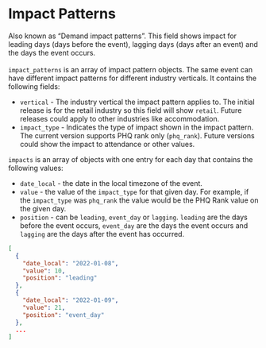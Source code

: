 # Impact Patterns

Also known as “Demand impact patterns”. This field shows impact for leading days (days before the event), lagging days (days after an event) and the days the event occurs.\
\
`impact_patterns` is an array of impact pattern objects. The same event can have different impact patterns for different industry verticals. It contains the following fields:

* `vertical` - The industry vertical the impact pattern applies to. The initial release is for the retail industry so this field will show `retail`. Future releases could apply to other industries like accommodation.
* `impact_type` - Indicates the type of impact shown in the impact pattern. The current version supports PHQ rank only (`phq_rank`). Future versions could show the impact to attendance or other values.

`impacts` is an array of objects with one entry for each day that contains the following values:

* `date_local` - the date in the local timezone of the event.
* `value` - the value of the `impact_type` for that given day. For example, if the `impact_type` was `phq_rank` the value would be the PHQ Rank value on the given day.
* `position` - can be `leading`, `event_day` or `lagging`. `leading` are the days before the event occurs, `event_day` are the days the event occurs and `lagging` are the days after the event has occurred.

```json
[
  {
    "date_local": "2022-01-08",
    "value": 10,
    "position": "leading"
  },
  {
    "date_local": "2022-01-09",
    "value": 21,
    "position": "event_day"
  },
  ...
]
```
